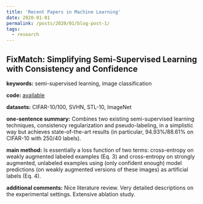 ```yaml
---
title: 'Recent Papers in Machine Learning'
date: 2020-01-01
permalink: /posts/2020/01/blog-post-1/
tags:
  - research
---
```


## FixMatch: Simplifying Semi-Supervised Learning with Consistency and Confidence

**keywords:** semi-supervised learning, image classification

**code:** [available](github.com/google-research/fixmatch)

**datasets:** CIFAR-10/100, SVHN, STL-10, ImageNet

**one-sentence summary:** Combines two existing semi-supervised learning techniques, consistency regularization and pseudo-labeling, in a simplistic way but achieves state-of-the-art results (in particular, 94.93%/88.61% on CIFAR-10 with 250/40 labels). 

**main method:** Is essentially a loss function of two terms: cross-entropy on weakly augmented labeled examples (Eq. 3) and cross-entropy on strongly augmented, unlabeled examples using (only confident enough) model predictions (on weakly augmented versions of these images) as artificial labels (Eq. 4). 

**additional comments:** Nice literature review. Very detailed descriptions on the experimental settings. Extensive ablation study.